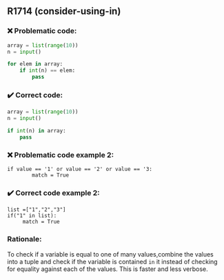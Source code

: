 ## R1714 (consider-using-in)

### :x: Problematic code:

```python
array = list(range(10))
n = input()

for elem in array:
    if int(n) == elem:
        pass
```
### :heavy_check_mark: Correct code:

```python
array = list(range(10))
n = input()

if int(n) in array:
    pass
```

### :x: Problematic code example 2:

```
if value == '1' or value == '2' or value == '3:
        match = True
```


### :heavy_check_mark: Correct code example 2:
```
list =["1","2","3"]
if("1" in list):
     match = True
```



### Rationale:

To check if a variable is equal to one of many values,combine the values into
a tuple and check if the variable is contained `in` it instead of checking
for equality against each of the values. This is faster and less verbose.


